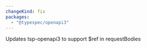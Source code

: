 ```yaml
---
changeKind: fix
packages:
  - "@typespec/openapi3"
---
```


Updates tsp-openapi3 to support $ref in requestBodies